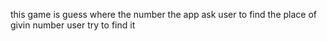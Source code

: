 this game is guess where the number the app ask user to find the place of givin number
user try to find it
